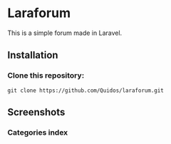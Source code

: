 # Laraforum

This is a simple forum made in Laravel.

## Installation

### Clone this repository:

```git
git clone https://github.com/Quidos/laraforum.git
```

## Screenshots

### Categories index
